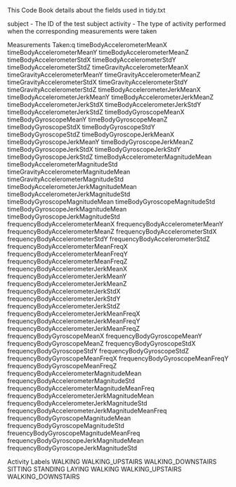 This Code Book details about the fields used in tidy.txt

subject - The ID of the test subject
activity - The type of activity performed when the corresponding measurements were taken

Measurements Taken:q
timeBodyAccelerometerMeanX 
timeBodyAccelerometerMeanY 
timeBodyAccelerometerMeanZ 
timeBodyAccelerometerStdX 
timeBodyAccelerometerStdY 
timeBodyAccelerometerStdZ 
timeGravityAccelerometerMeanX 
timeGravityAccelerometerMeanY 
timeGravityAccelerometerMeanZ 
timeGravityAccelerometerStdX 
timeGravityAccelerometerStdY 
timeGravityAccelerometerStdZ 
timeBodyAccelerometerJerkMeanX 
timeBodyAccelerometerJerkMeanY 
timeBodyAccelerometerJerkMeanZ 
timeBodyAccelerometerJerkStdX 
timeBodyAccelerometerJerkStdY 
timeBodyAccelerometerJerkStdZ 
timeBodyGyroscopeMeanX 
timeBodyGyroscopeMeanY 
timeBodyGyroscopeMeanZ 
timeBodyGyroscopeStdX 
timeBodyGyroscopeStdY 
timeBodyGyroscopeStdZ 
timeBodyGyroscopeJerkMeanX 
timeBodyGyroscopeJerkMeanY 
timeBodyGyroscopeJerkMeanZ 
timeBodyGyroscopeJerkStdX 
timeBodyGyroscopeJerkStdY 
timeBodyGyroscopeJerkStdZ 
timeBodyAccelerometerMagnitudeMean 
timeBodyAccelerometerMagnitudeStd 
timeGravityAccelerometerMagnitudeMean 
timeGravityAccelerometerMagnitudeStd 
timeBodyAccelerometerJerkMagnitudeMean 
timeBodyAccelerometerJerkMagnitudeStd 
timeBodyGyroscopeMagnitudeMean 
timeBodyGyroscopeMagnitudeStd 
timeBodyGyroscopeJerkMagnitudeMean 
timeBodyGyroscopeJerkMagnitudeStd 
frequencyBodyAccelerometerMeanX 
frequencyBodyAccelerometerMeanY 
frequencyBodyAccelerometerMeanZ 
frequencyBodyAccelerometerStdX 
frequencyBodyAccelerometerStdY 
frequencyBodyAccelerometerStdZ 
frequencyBodyAccelerometerMeanFreqX 
frequencyBodyAccelerometerMeanFreqY
frequencyBodyAccelerometerMeanFreqZ 
frequencyBodyAccelerometerJerkMeanX 
frequencyBodyAccelerometerJerkMeanY
frequencyBodyAccelerometerJerkMeanZ 
frequencyBodyAccelerometerJerkStdX 
frequencyBodyAccelerometerJerkStdY 
frequencyBodyAccelerometerJerkStdZ 
frequencyBodyAccelerometerJerkMeanFreqX
frequencyBodyAccelerometerJerkMeanFreqY 
frequencyBodyAccelerometerJerkMeanFreqZ 
frequencyBodyGyroscopeMeanX 
frequencyBodyGyroscopeMeanY 
frequencyBodyGyroscopeMeanZ 
frequencyBodyGyroscopeStdX 
frequencyBodyGyroscopeStdY 
frequencyBodyGyroscopeStdZ 
frequencyBodyGyroscopeMeanFreqX 
frequencyBodyGyroscopeMeanFreqY 
frequencyBodyGyroscopeMeanFreqZ 
frequencyBodyAccelerometerMagnitudeMean 
frequencyBodyAccelerometerMagnitudeStd 
frequencyBodyAccelerometerMagnitudeMeanFreq 
frequencyBodyAccelerometerJerkMagnitudeMean 
frequencyBodyAccelerometerJerkMagnitudeStd 
frequencyBodyAccelerometerJerkMagnitudeMeanFreq 
frequencyBodyGyroscopeMagnitudeMean 
frequencyBodyGyroscopeMagnitudeStd 
freuencyBodyGyroscopeMagnitudeMeanFreq 
frequencyBodyGyroscopeJerkMagnitudeMean 
frequencyBodyGyroscopeJerkMagnitudeStd

Activity Labels
WALKING 
WALKING_UPSTAIRS
WALKING_DOWNSTAIRS
SITTING
STANDING 
LAYING
WALKING
WALKING_UPSTAIRS
WALKING_DOWNSTAIRS 
